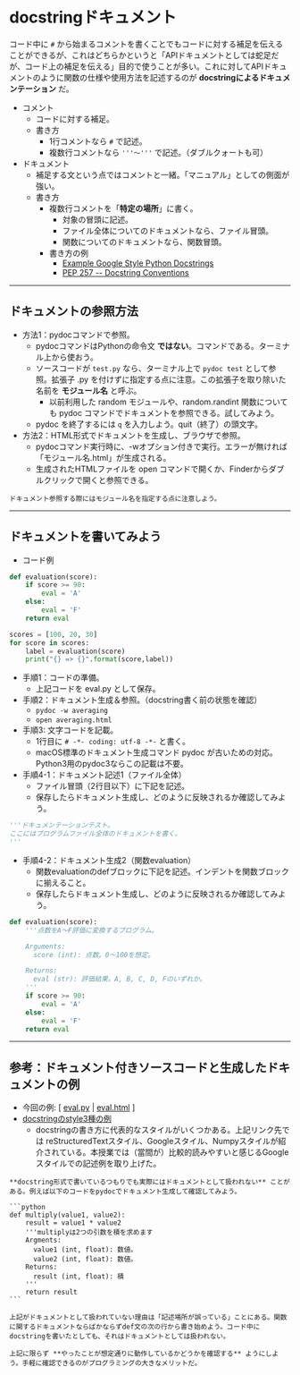 # docstringドキュメント
コード中に ``#`` から始まるコメントを書くことでもコードに対する補足を伝えることができるが、これはどちらかというと「APIドキュメントとしては蛇足だが、コード上の補足を伝える」目的で使うことが多い。これに対してAPIドキュメントのように関数の仕様や使用方法を記述するのが **docstringによるドキュメンテーション** だ。

- コメント
  - コードに対する補足。
  - 書き方
    - 1行コメントなら ``#`` で記述。
    - 複数行コメントなら ``'''〜'''`` で記述。（ダブルクォートも可）
- ドキュメント
  - 補足する文という点ではコメントと一緒。「マニュアル」としての側面が強い。
  - 書き方
    - 複数行コメントを「**特定の場所**」に書く。
      - 対象の冒頭に記述。
      - ファイル全体についてのドキュメントなら、ファイル冒頭。
      - 関数についてのドキュメントなら、関数冒頭。
    - 書き方の例
      - [Example Google Style Python Docstrings](http://sphinxcontrib-napoleon.readthedocs.io/en/latest/example_google.html)
      - [PEP 257 -- Docstring Conventions](https://www.python.org/dev/peps/pep-0257/)

---
## ドキュメントの参照方法
- 方法1：pydocコマンドで参照。
  - pydocコマンドはPythonの命令文 **ではない**。コマンドである。ターミナル上から使おう。
  - ソースコードが ``test.py`` なら、ターミナル上で ``pydoc test`` として参照。拡張子 .py を付けずに指定する点に注意。この拡張子を取り除いた名前を **モジュール名** と呼ぶ。
    - 以前利用した random モジュールや、random.randint 関数についても pydoc コマンドでドキュメントを参照できる。試してみよう。
  - pydoc を終了するには ``q`` を入力しよう。quit（終了）の頭文字。
- 方法2：HTML形式でドキュメントを生成し、ブラウザで参照。
  - pydocコマンド実行時に、-wオプション付きで実行。エラーが無ければ「モジュール名.html」が生成される。
  - 生成されたHTMLファイルを open コマンドで開くか、Finderからダブルクリックで開くと参照できる。

```{note}
ドキュメント参照する際にはモジュール名を指定する点に注意しよう。
```

---
## ドキュメントを書いてみよう
- コード例

```Python
def evaluation(score):
    if score >= 90:
        eval = 'A'
    else:
        eval = 'F'
    return eval

scores = [100, 20, 30]
for score in scores:
    label = evaluation(score)
    print("{} => {}".format(score,label))
```

- 手順1：コードの準備。
  - 上記コードを eval.py として保存。
- 手順2：ドキュメント生成＆参照。（docstring書く前の状態を確認）
  - ``pydoc -w averaging``
  - ``open averaging.html``
- 手順3: 文字コードを記載。
  - 1行目に ``# -*- coding: utf-8 -*-`` と書く。
  - macOS標準のドキュメント生成コマンド pydoc が古いための対応。Python3用のpydoc3ならこの記載は不要。
- 手順4-1：ドキュメント記述1（ファイル全体）
  - ファイル冒頭（2行目以下）に下記を記述。
  - 保存したらドキュメント生成し、どのように反映されるか確認してみよう。

```Python
'''ドキュメンテーションテスト。
ここにはプログラムファイル全体のドキュメントを書く。
'''
```

- 手順4-2：ドキュメント生成2（関数evaluation）
  - 関数evaluationのdefブロックに下記を記述。インデントを関数ブロックに揃えること。
  - 保存したらドキュメント生成し、どのように反映されるか確認してみよう。

```Python
def evaluation(score):
    '''点数をA〜F評価に変換するプログラム。

    Arguments:
      score (int): 点数。0〜100を想定。

    Returns:
      eval (str): 評価結果。A, B, C, D, Fのいずれか。
    '''
    if score >= 90:
        eval = 'A'
    else:
        eval = 'F'
    return eval
```

---
## 参考：ドキュメント付きソースコードと生成したドキュメントの例
- 今回の例: [ <a href="./samples/eval.py" target="_blank">eval.py</a> | <a href="./samples/eval.html" target="_blank">eval.html</a> ]
- [docstringのstyle3種の例](https://qiita.com/yokoc1322/items/ebf25c9cb779ff5ebc9c)
  - docstringの書き方に代表的なスタイルがいくつかある。上記リンク先では reStructuredTextスタイル、Googleスタイル、Numpyスタイルが紹介されている。本授業では（當間が）比較的読みやすいと感じるGoogleスタイルでの記述例を取り上げた。

````{warning}
**docstring形式で書いているつもりでも実際にはドキュメントとして扱われない** ことがある。例えば以下のコードをpydocでドキュメント生成して確認してみよう。

```python
def multiply(value1, value2):
    result = value1 * value2
    '''multiplyは2つの引数を積を求めます
    Argments:
      value1 (int, float): 数値。
      value2 (int, float): 数値。
    Returns:
      result (int, float): 積
    '''
    return result
```

上記がドキュメントとして扱われていない理由は「記述場所が誤っている」ことにある。関数に関するドキュメントならばかならずdef文の次の行から書き始めよう。コード中にdocstringを書いたとしても、それはドキュメントとしては扱われない。
````

```{note}
上記に限らず **やったことが想定通りに動作しているかどうかを確認する** ようにしよう。手軽に確認できるのがプログラミングの大きなメリットだ。
```
